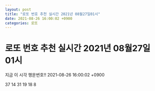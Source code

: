 ```yaml
---
layout: post
title: "로또 번호 추천 실시간 2021년 08월27일01시"
date: 2021-08-26 16:00:02 +0900
categories: 로또
---
```


# 로또 번호 추천 실시간 2021년 08월27일01시

지금 이 시각 행운번호!! 2021-08-26 16:00:02 +0900

 37  14  31  19  18  8 

